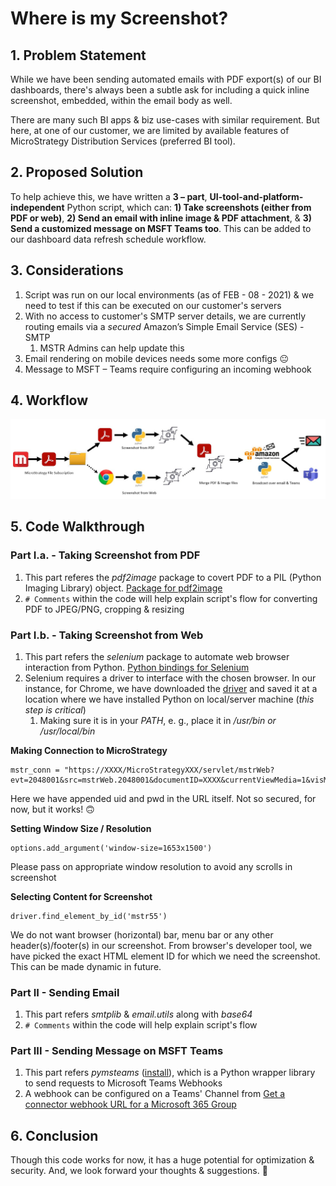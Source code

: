 # Where is my Screenshot?
## 1. Problem Statement
While we have been sending automated emails with PDF export(s) of our BI dashboards, there's always been a subtle ask for including a quick inline screenshot, embedded, within the email body as well.

There are many such BI apps & biz use-cases with similar requirement. But here, at one of our customer, we are limited by available features of MicroStrategy Distribution Services (preferred BI tool). 

## 2. Proposed Solution
To help achieve this, we have written a **3 – part**, **UI-tool-and-platform-independent** Python script, which can: **1) Take screenshots (either from PDF or web)**, **2) Send an email with inline image & PDF attachment**, & **3) Send a customized message on MSFT Teams too**. This can be added to our dashboard data refresh schedule workflow.

## 3. Considerations
1. Script was run on our local environments (as of FEB - 08 - 2021) & we need to test if this can be executed on our customer's servers
1. With no access to customer's SMTP server details, we are currently routing emails via a *secured* Amazon’s Simple Email Service (SES) - SMTP
   1. MSTR Admins can help update this
1.	Email rendering on mobile devices needs some more configs :neutral_face:
1. Message to MSFT – Teams require configuring an incoming webhook

## 4. Workflow
![Simplified Workflow](/images/workflow_1.JPG)

## 5. Code Walkthrough
### Part I.a. - Taking Screenshot from PDF
1. This part referes the *pdf2image* package to covert PDF to a PIL (Python Imaging Library) object. [Package for pdf2image](https://pypi.org/project/pdf2image/)
1. `# Comments` within the code will help explain script's flow for converting PDF to JPEG/PNG, cropping & resizing

### Part I.b. - Taking Screenshot from Web
1. This part refers the *selenium* package to automate web browser interaction from Python. [Python bindings for Selenium](https://pypi.org/project/selenium/)
1. Selenium requires a driver to interface with the chosen browser. In our instance, for Chrome, we have downloaded the [driver](https://sites.google.com/a/chromium.org/chromedriver/downloads) and saved it at a location where we have installed Python on local/server machine (*this step is critical*)
   1. Making sure it is in your *PATH*, e. g., place it in */usr/bin or /usr/local/bin*

**Making Connection to MicroStrategy**

```
mstr_conn = "https://XXXX/MicroStrategyXXX/servlet/mstrWeb?evt=2048001&src=mstrWeb.2048001&documentID=XXXX&currentViewMedia=1&visMode=0&Server=XXXX&Port=0&share=1&uid=XXXX&pwd=XXXX"
```

Here we have appended uid and pwd in the URL itself. Not so secured, for now, but it works! :upside_down_face:

**Setting Window Size / Resolution**

```
options.add_argument('window-size=1653x1500')
```

Please pass on appropriate window resolution to avoid any scrolls in screenshot

**Selecting Content for Screenshot**

```
driver.find_element_by_id('mstr55')
```

We do not want browser (horizontal) bar, menu bar or any other header(s)/footer(s) in our screenshot. From browser's developer tool, we have picked the exact HTML element ID for which we need the screenshot. This can be made dynamic in future.

### Part II - Sending Email
1. This part refers *smtplib* & *email.utils* along with *base64*
1. `# Comments` within the code will help explain script's flow

### Part III - Sending Message on MSFT Teams
1. This part refers *pymsteams* ([install](https://pypi.org/project/pymsteams/)), which is a Python wrapper library to send requests to Microsoft Teams Webhooks
1. A webhook can be configured on a Teams' Channel from [Get a connector webhook URL for a Microsoft 365 Group](https://docs.microsoft.com/en-us/outlook/actionable-messages/send-via-connectors#creating-messages-through-office-365-connectors-in-microsoft-teams)

## 6. Conclusion
Though this code works for now, it has a huge potential for optimization & security. And, we look forward your thoughts & suggestions. :bow:

